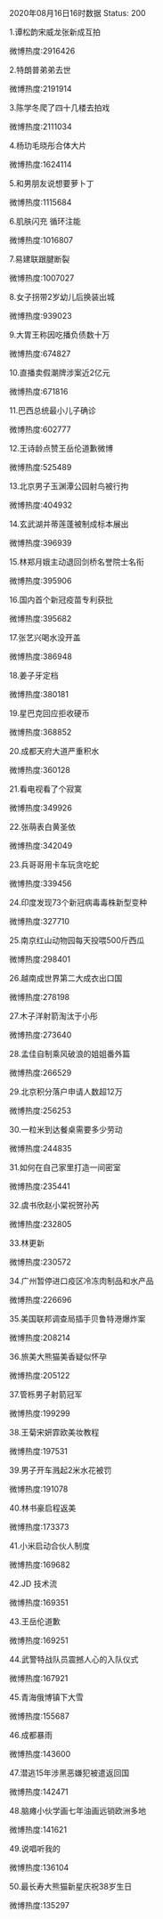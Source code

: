 2020年08月16日16时数据
Status: 200

1.谭松韵宋威龙张新成互拍

微博热度:2916426

2.特朗普弟弟去世

微博热度:2191914

3.陈学冬爬了四十几楼去拍戏

微博热度:2111034

4.杨玏毛晓彤合体大片

微博热度:1624114

5.和男朋友说想要萝卜丁

微博热度:1115684

6.肌肤闪充 循环注能

微博热度:1016807

7.易建联跟腱断裂

微博热度:1007027

8.女子拐带2岁幼儿后换装出城

微博热度:939023

9.大胃王称因吃播负债数十万

微博热度:674827

10.直播卖假潮牌涉案近2亿元

微博热度:671816

11.巴西总统最小儿子确诊

微博热度:602777

12.王诗龄点赞王岳伦道歉微博

微博热度:525489

13.北京男子玉渊潭公园射鸟被行拘

微博热度:404932

14.玄武湖并蒂莲蓬被制成标本展出

微博热度:396939

15.林郑月娥主动退回剑桥名誉院士名衔

微博热度:395906

16.国内首个新冠疫苗专利获批

微博热度:395682

17.张艺兴喝水没开盖

微博热度:386948

18.姜子牙定档

微博热度:380181

19.星巴克回应拒收硬币

微博热度:368852

20.成都天府大道严重积水

微博热度:360128

21.看电视看了个寂寞

微博热度:349926

22.张萌表白黄圣依

微博热度:342049

23.兵哥哥用卡车玩贪吃蛇

微博热度:339456

24.印度发现73个新冠病毒毒株新型变种

微博热度:327710

25.南京红山动物园每天投喂500斤西瓜

微博热度:298401

26.越南成世界第二大成衣出口国

微博热度:278198

27.木子洋射箭淘汰于小彤

微博热度:273640

28.孟佳自制乘风破浪的姐姐番外篇

微博热度:266529

29.北京积分落户申请人数超12万

微博热度:256253

30.一粒米到达餐桌需要多少劳动

微博热度:244835

31.如何在自己家里打造一间密室

微博热度:235441

32.虞书欣赵小棠祝贺孙芮

微博热度:232805

33.林更新

微博热度:230572

34.广州暂停进口疫区冷冻肉制品和水产品

微博热度:226696

35.美国联邦调查局插手贝鲁特港爆炸案

微博热度:208214

36.旅美大熊猫美香疑似怀孕

微博热度:205122

37.管栎男子射箭冠军

微博热度:199299

38.王菊宋妍霏欧美妆教程

微博热度:197531

39.男子开车溅起2米水花被罚

微博热度:191078

40.林书豪启程返美

微博热度:173373

41.小米启动合伙人制度

微博热度:169682

42.JD 技术流

微博热度:169351

43.王岳伦道歉

微博热度:169251

44.武警特战队员震撼人心的入队仪式

微博热度:167921

45.青海俄博镇下大雪

微博热度:155687

46.成都暴雨

微博热度:143600

47.潜逃15年涉黑恶嫌犯被遣返回国

微博热度:142471

48.脑瘫小伙学画七年油画远销欧洲多地

微博热度:141621

49.说唱听我的

微博热度:136104

50.最长寿大熊猫新星庆祝38岁生日

微博热度:135297

